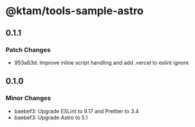 # @ktam/tools-sample-astro

## 0.1.1

### Patch Changes

- 953a83d: Improve inline script handling and add .vercel to eslint ignore

## 0.1.0

### Minor Changes

- baebef3: Upgrade ESLint to 9.17 and Prettier to 3.4
- baebef3: Upgrade Astro to 5.1
